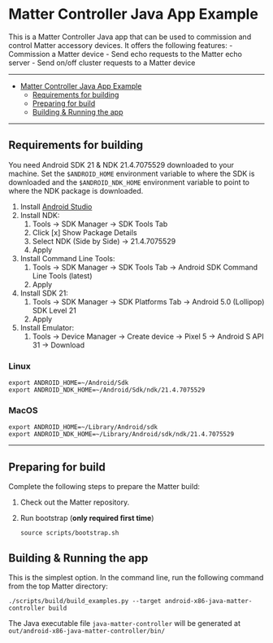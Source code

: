 # Matter Controller Java App Example

This is a Matter Controller Java app that can be used to commission and control
Matter accessory devices. It offers the following features: - Commission a
Matter device - Send echo requests to the Matter echo server - Send on/off
cluster requests to a Matter device

<hr>

-   [Matter Controller Java App Example](#matter-controller-java-app-example)
    -   [Requirements for building](#requirements-for-building)
    -   [Preparing for build](#preparing-for-build)
    -   [Building & Running the app](#building--running-the-app)

<hr>

<a name="requirements"></a>

## Requirements for building

You need Android SDK 21 & NDK 21.4.7075529 downloaded to your machine. Set the
`$ANDROID_HOME` environment variable to where the SDK is downloaded and the
`$ANDROID_NDK_HOME` environment variable to point to where the NDK package is
downloaded.

1. Install [Android Studio](https://developer.android.com/studio)
2. Install NDK:
    1. Tools -> SDK Manager -> SDK Tools Tab
    2. Click [x] Show Package Details
    3. Select NDK (Side by Side) -> 21.4.7075529
    4. Apply
3. Install Command Line Tools:
    1. Tools -> SDK Manager -> SDK Tools Tab -> Android SDK Command Line Tools
       (latest)
    2. Apply
4. Install SDK 21:
    1. Tools -> SDK Manager -> SDK Platforms Tab -> Android 5.0 (Lollipop) SDK
       Level 21
    2. Apply
5. Install Emulator:
    1. Tools -> Device Manager -> Create device -> Pixel 5 -> Android S API 31
       -> Download

### Linux

```
export ANDROID_HOME=~/Android/Sdk
export ANDROID_NDK_HOME=~/Android/Sdk/ndk/21.4.7075529
```

### MacOS

```
export ANDROID_HOME=~/Library/Android/sdk
export ANDROID_NDK_HOME=~/Library/Android/sdk/ndk/21.4.7075529
```

<hr>

<a name="preparing"></a>

## Preparing for build

Complete the following steps to prepare the Matter build:

1. Check out the Matter repository.

2. Run bootstrap (**only required first time**)

    ```shell
    source scripts/bootstrap.sh
    ```

<a name="building-running"></a>

## Building & Running the app

This is the simplest option. In the command line, run the following command from
the top Matter directory:

```shell
./scripts/build/build_examples.py --target android-x86-java-matter-controller build
```

The Java executable file `java-matter-controller` will be generated at
`out/android-x86-java-matter-controller/bin/`
